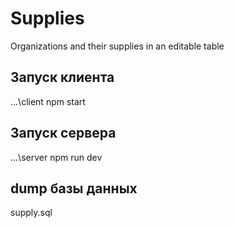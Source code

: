 # Supplies
Organizations and their supplies in an editable table

## Запуск клиента
...\client npm start

## Запуск сервера 
...\server npm run dev

## dump базы данных
supply.sql
